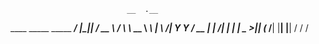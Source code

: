 
                              __  .__ 
  ____   _____ _____ ________/  |_|__|
_/ __ \ /     \\__  \\_  __ \   __\  |
\  ___/|  Y Y  \/ __ \|  | \/|  | |  |
 \___  >__|_|  (____  /__|   |__| |__|
     \/      \/     \/                
